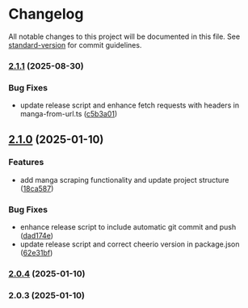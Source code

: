 # Changelog

All notable changes to this project will be documented in this file. See [standard-version](https://github.com/conventional-changelog/standard-version) for commit guidelines.

### [2.1.1](https://github.com/Regedit-msc/manga_raw_scraper/compare/v2.1.0...v2.1.1) (2025-08-30)


### Bug Fixes

* update release script and enhance fetch requests with headers in manga-from-url.ts ([c5b3a01](https://github.com/Regedit-msc/manga_raw_scraper/commit/c5b3a0145ce059e97abb2250b0205184b58cb440))

## [2.1.0](https://github.com/Regedit-msc/manga_raw_scraper/compare/v2.0.4...v2.1.0) (2025-01-10)


### Features

* add manga scraping functionality and update project structure ([18ca587](https://github.com/Regedit-msc/manga_raw_scraper/commit/18ca5873b765f46ce232922572cdce0809ab9252))


### Bug Fixes

* enhance release script to include automatic git commit and push ([dad174e](https://github.com/Regedit-msc/manga_raw_scraper/commit/dad174ecfc7ef18fbec7bccc9547b7d36c7b8604))
* update release script and correct cheerio version in package.json ([62e31bf](https://github.com/Regedit-msc/manga_raw_scraper/commit/62e31bf879e87213617cc334924e181af69ef975))

### [2.0.4](https://github.com/Regedit-msc/manga_raw_scraper/compare/v2.0.3...v2.0.4) (2025-01-10)

### 2.0.3 (2025-01-10)
